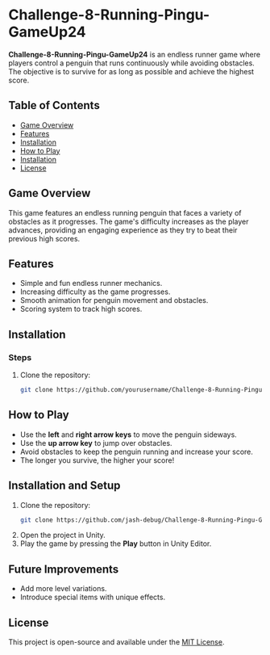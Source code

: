 # Challenge-8-Running-Pingu-GameUp24

**Challenge-8-Running-Pingu-GameUp24** is an endless runner game where players control a penguin that runs continuously while avoiding obstacles. The objective is to survive for as long as possible and achieve the highest score.

## Table of Contents

- [Game Overview](#game-overview)
- [Features](#features)
- [Installation](#installation)
- [How to Play](#how-to-play)
- [Installation](#installation-and-setup)
- [License](#license)

## Game Overview

This game features an endless running penguin that faces a variety of obstacles as it progresses. The game's difficulty increases as the player advances, providing an engaging experience as they try to beat their previous high scores.

## Features

- Simple and fun endless runner mechanics.
- Increasing difficulty as the game progresses.
- Smooth animation for penguin movement and obstacles.
- Scoring system to track high scores.

## Installation

### Steps

1. Clone the repository:
   ```bash
   git clone https://github.com/yourusername/Challenge-8-Running-Pingu-Gameup24.git
   ```

## How to Play

- Use the **left** and **right arrow keys** to move the penguin sideways.
- Use the **up arrow key** to jump over obstacles.
- Avoid obstacles to keep the penguin running and increase your score.
- The longer you survive, the higher your score!

## Installation and Setup

1. Clone the repository:
   ```bash
   git clone https://github.com/jash-debug/Challenge-8-Running-Pingu-GameUp24.git
   ```
2. Open the project in Unity.
3. Play the game by pressing the **Play** button in Unity Editor.

## Future Improvements

- Add more level variations.
- Introduce special items with unique effects.

## License

This project is open-source and available under the [MIT License](LICENSE).
